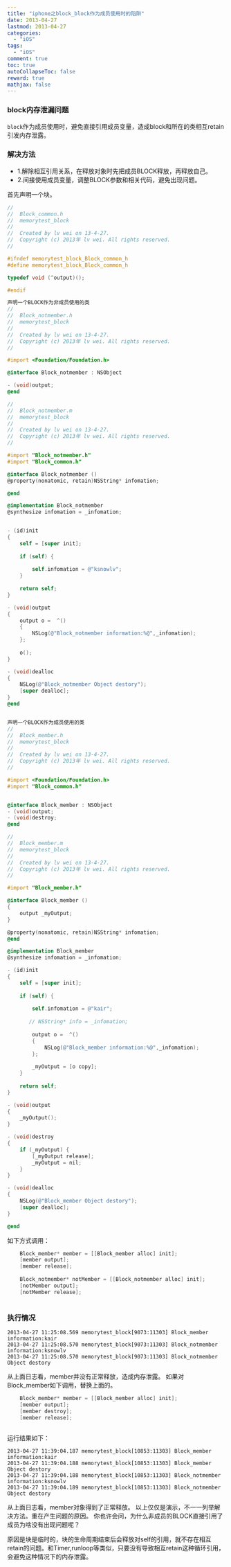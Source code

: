 ```yaml
---
title: "iphone之block_block作为成员使用时的陷阱"
date: 2013-04-27
lastmod: 2013-04-27
categories:
  - "iOS"
tags:
  - "iOS"
comment: true
toc: true
autoCollapseToc: false
reward: true
mathjax: false
---
```


### block内存泄漏问题

`block`作为成员使用时，避免直接引用成员变量，造成block和所在的类相互retain引发内存泄露。

### 解决方法

* 1.解除相互引用关系，在释放对象时先把成员BLOCK释放，再释放自己。
* 2.间接使用成员变量，调整BLOCK参数和相关代码，避免出现问题。

首先声明一个块。

```objective-c
//
//  Block_common.h
//  memorytest_block
//
//  Created by lv wei on 13-4-27.
//  Copyright (c) 2013年 lv wei. All rights reserved.
//

#ifndef memorytest_block_Block_common_h
#define memorytest_block_Block_common_h

typedef void (^output)();

#endif

声明一个BLOCK作为非成员使用的类
//
//  Block_notmember.h
//  memorytest_block
//
//  Created by lv wei on 13-4-27.
//  Copyright (c) 2013年 lv wei. All rights reserved.
//

#import <Foundation/Foundation.h>

@interface Block_notmember : NSObject

- (void)output;
@end

//
//  Block_notmember.m
//  memorytest_block
//
//  Created by lv wei on 13-4-27.
//  Copyright (c) 2013年 lv wei. All rights reserved.
//

#import "Block_notmember.h"
#import "Block_common.h"

@interface Block_notmember ()
@property(nonatomic, retain)NSString* infomation;

@end

@implementation Block_notmember
@synthesize infomation = _infomation;


- (id)init
{
    self = [super init];
    
    if (self) {
        
        self.infomation = @"ksnowlv";
    }
    
    return self;
}

- (void)output
{
    output o =  ^()
    {
        NSLog(@"Block_notmember information:%@",_infomation);
    };
    
    o();
}

- (void)dealloc
{
    NSLog(@"Block_notmember Object destory");
    [super dealloc];
}
@end


声明一个BLOCK作为成员使用的类
//
//  Block_member.h
//  memorytest_block
//
//  Created by lv wei on 13-4-27.
//  Copyright (c) 2013年 lv wei. All rights reserved.
//

#import <Foundation/Foundation.h>
#import "Block_common.h"


@interface Block_member : NSObject
- (void)output;
- (void)destroy;
@end

//
//  Block_member.m
//  memorytest_block
//
//  Created by lv wei on 13-4-27.
//  Copyright (c) 2013年 lv wei. All rights reserved.
//

#import "Block_member.h"

@interface Block_member ()
{
    output _myOutput;
}

@property(nonatomic, retain)NSString* infomation;
@end

@implementation Block_member
@synthesize infomation = _infomation;

- (id)init
{
    self = [super init];
    
    if (self) {
        
        self.infomation = @"kair";
        
       // NSString* info = _infomation;
        
        output o =  ^()
        {
            NSLog(@"Block_member information:%@",_infomation);
        };
        
        _myOutput = [o copy];
    }
    
    return self;
}

- (void)output
{
    _myOutput();
}

- (void)destroy
{
    if (_myOutput) {
        [_myOutput release];
        _myOutput = nil;
    }
}

- (void)dealloc
{
    NSLog(@"Block_member Object destory");
    [super dealloc];
}

@end

```

如下方式调用：

```objective-c
    Block_member* member = [[Block_member alloc] init];
    [member output];
    [member release];
    
    Block_notmember* notMember = [[Block_notmember alloc] init];
    [notMember output];
    [notMember release];
    
```
    

### 执行情况

	2013-04-27 11:25:08.569 memorytest_block[9073:11303] Block_member information:kair
	2013-04-27 11:25:08.570 memorytest_block[9073:11303] Block_notmember information:ksnowlv
	2013-04-27 11:25:08.570 memorytest_block[9073:11303] Block_notmember Object destory

从上面日志看，member并没有正常释放，造成内存泄露。
如果对Block_member如下调用，替换上面的。

```objective-c
    Block_member* member = [[Block_member alloc] init];
    [member output];
    [member destroy];
    [member release];
    
```

运行结果如下：

	2013-04-27 11:39:04.187 memorytest_block[10853:11303] Block_member information:kair
	2013-04-27 11:39:04.188 memorytest_block[10853:11303] Block_member Object destory
	2013-04-27 11:39:04.188 memorytest_block[10853:11303] Block_notmember information:ksnowlv
	2013-04-27 11:39:04.189 memorytest_block[10853:11303] Block_notmember Object destory
	
从上面日志看，member对象得到了正常释放。
以上仅仅是演示，不一一列举解决方法。重在产生问题的原因。
你也许会问，为什么非成员的BLOCK直接引用了成员为啥没有出现问题呢？

原因是块是临时的，块的生命周期结束后会释放对self的引用，就不存在相互retain的问题。和Timer,runloop等类似，只要没有导致相互retain这种循环引用，会避免这种情况下的内存泄露。

